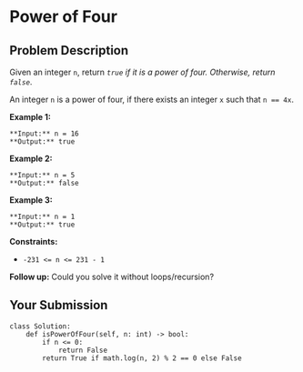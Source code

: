 # Power of Four

## Problem Description

Given an integer `n`, return _`true` if it is a power of four. Otherwise,
return `false`_.

An integer `n` is a power of four, if there exists an integer `x` such that `n
== 4x`.



**Example 1:**

    
    
    **Input:** n = 16
    **Output:** true
    

**Example 2:**

    
    
    **Input:** n = 5
    **Output:** false
    

**Example 3:**

    
    
    **Input:** n = 1
    **Output:** true
    



**Constraints:**

  * `-231 <= n <= 231 - 1`



**Follow up:** Could you solve it without loops/recursion?



## Your Submission

```python3
class Solution:
    def isPowerOfFour(self, n: int) -> bool:
        if n <= 0:
            return False
        return True if math.log(n, 2) % 2 == 0 else False

```
